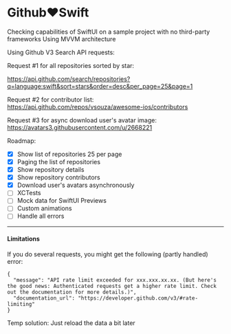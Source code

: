# Github♥️Swift
Checking capabilities of SwiftUI on a sample project with no third-party frameworks
Using MVVM architecture

Using Github V3 Search API requests:

Request #1 for all repositories sorted by star:

https://api.github.com/search/repositories?q=language:swift&sort=stars&order=desc&per_page=25&page=1

Request #2 for contributor list:
https://api.github.com/repos/vsouza/awesome-ios/contributors

Request #3 for async download user's avatar image:
https://avatars3.githubusercontent.com/u/2668221

Roadmap: 
- [X] Show list of repositories 25 per page
- [X] Paging the list of repositories
- [X] Show repository details
- [X] Show repository contributors
- [X] Download user's avatars asynchronously
- [ ] XCTests
- [ ] Mock data for SwiftUI Previews
- [ ] Custom animations
- [ ] Handle all errors

---
#### Limitations
If you do several requests, you might get the following (partly handled) error:
```
{
  "message": "API rate limit exceeded for xxx.xxx.xx.xx. (But here's the good news: Authenticated requests get a higher rate limit. Check out the documentation for more details.)",
  "documentation_url": "https://developer.github.com/v3/#rate-limiting"
}
```
Temp solution: Just reload the data a bit later
